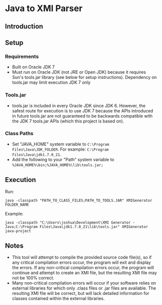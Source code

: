 # Java to XMI Parser

## Introduction

## Setup
### Requirements
* Built on Oracle JDK 7
* Must run on Oracle JDK (not JRE or Open JDK) because it requires Sun's tools.jar library (see below for setup instructions). Dependency on tools.jar may limit execution JDK 7 only

### Tools.jar
* tools.jar is included in every Oracle JDK since JDK 6. However, the safest route for execution is to use JDK 7 because the APIs introduced in future tools.jar are not guaranteed to be backwards compatible with the JDK 7 tools.jar APIs (which this project is based on).

### Class Paths
* Set "JAVA_HOME" system variable to `C:\Program Files\Java\JDK_FOLDER`. For example: `C:\Program Files\Java\jdk1.7.0_21`.
* Add the following to your "Path" system variable to `%JAVA_HOME%\bin;%JAVA_HOME%\lib\tools.jar;`

## Execution
Run:

	java -classpath "PATH_TO_CLASS_FILES;PATH_TO_TOOLS.JAR" XMIGenerator FOLDER_NAME

Example:

    java -classpath "C:\Users\joshua\Development\XMI Generator - Java;C:\Program Files\Java\jdk1.7.0_21\lib\tools.jar" XMIGenerator java-project

## Notes
* This tool will attempt to compile the provided source code file(s), so if any critical compilation errors occur, the program will exit and display the errors. If any non-critical compilation errors occur, the program will continue and attempt to create an XMI file, but the resulting XMI file may not be 100% correct.
* Many non-critical compilation errors will occur if your software relies on external libraries for which only .class files or .jar files are available. The resulting XMI file will be correct, but will lack detailed information for classes contained within the external libraries.